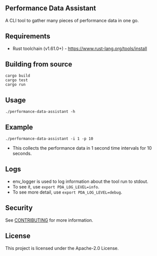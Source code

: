 ## Performance Data Assistant

A CLI tool to gather many pieces of performance data in one go.

## Requirements
* Rust toolchain (v1.61.0+) - https://www.rust-lang.org/tools/install

## Building from source
```
cargo build
cargo test
cargo run
```

## Usage
```
./performance-data-assistant -h
```

## Example
```
./performance-data-assistant -i 1 -p 10
```
* This collects the performance data in 1 second time intervals for 10 seconds.

## Logs
* env_logger is used to log information about the tool run to stdout.
* To see it, use `export PDA_LOG_LEVEL=info`.
* To see more detail, use `export PDA_LOG_LEVEL=debug`.

## Security

See [CONTRIBUTING](CONTRIBUTING.md#security-issue-notifications) for more information.

## License

This project is licensed under the Apache-2.0 License.

